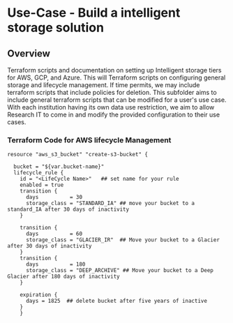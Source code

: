 # Use-Case - Build a intelligent storage solution

## Overview
Terraform scripts and documentation on setting up Intelligent storage tiers for AWS, GCP, and Azure. This will Terraform scripts on configuring general storage and lifecycle management.
If time permits, we may include terraform scripts that include policies for deletion. 
This subfolder aims to include general terraform scripts that can be modified for a user's use case. 
With each institution having its own data use restriction, we aim to allow Research IT to come in and modify the provided configuration to their use cases. 


### Terraform Code for AWS lifecycle Management

```hcl
resource "aws_s3_bucket" "create-s3-bucket" {

  bucket = "${var.bucket-name}"
  lifecycle_rule {
    id = "<LifeCycle Name>"   ## set name for your rule
    enabled = true
    transition {
      days          = 30      
      storage_class = "STANDARD_IA" ## move your bucket to a standard_IA after 30 days of inactivity
    }

    transition {
      days          = 60
      storage_class = "GLACIER_IR"  ## Move your bucket to a Glacier after 30 days of inactivity
    }
    transition {
      days          = 180
      storage_class = "DEEP_ARCHIVE" ## Move your bucket to a Deep Glacier after 180 days of inactivity
    }

    expiration {
      days = 1825  ## delete bucket after five years of inactive 
    }
    }
```

